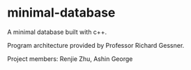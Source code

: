 # minimal-database

A minimal database built with c++.

Program architecture provided by Professor Richard Gessner.

Project members: Renjie Zhu, Ashin George
